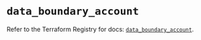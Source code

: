 # `data_boundary_account`

Refer to the Terraform Registry for docs: [`data_boundary_account`](https://registry.terraform.io/providers/hashicorp/boundary/1.1.14/docs/data-sources/account).
